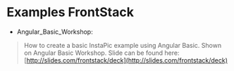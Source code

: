 # Examples FrontStack

* Angular_Basic_Workshop:
> How to create a basic InstaPic example using Angular Basic. Shown on Angular Basic Workshop. Slide can be found here: [http://slides.com/frontstack/deck](http://slides.com/frontstack/deck)
